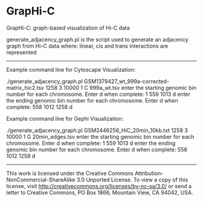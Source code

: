 # GrapHi-C
GrapHi-C: graph-based visualization of Hi-C data

generate_adjacency_graph.pl is the script used to generate an adjacency graph from Hi-C data where: linear, cis and trans interactions are represented

------------------------------------------------------------------------------------------

Example command line for Cytoscape Visualization:

./generate_adjacency_graph.pl GSM1379427_wt_999a-corrected-matrix_hic2.tsv  1258 3 10000 1 C 999a_wt.tsv
enter the starting genomic bin number for each chromosome. Enter d when complete: 1
559
1013
d
enter the ending genomic bin number for each chromosome. Enter d when complete: 558
1012
1258
d


Example command line for Gephi Visualization:

./generate_adjacency_graph.pl GSM2446256_HiC_20min_10kb.txt 1258 3 10000 1 G 20min_edges.tsv
enter the starting genomic bin number for each chromosome. Enter d when complete: 1
559
1013
d
enter the ending genomic bin number for each chromosome. Enter d when complete: 558
1012
1258
d

------------------------------------------------------------------------------------------

This work is licensed under the Creative Commons Attribution-NonCommercial-ShareAlike 3.0 Unported License. To view a copy of this license, visit http://creativecommons.org/licenses/by-nc-sa/3.0/ or send a letter to Creative Commons, PO Box 1866, Mountain View, CA 94042, USA.
